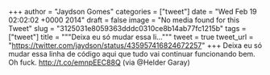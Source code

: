 
+++
author = "Jaydson Gomes"
categories = ["tweet"]
date = "Wed Feb 19 02:02:02 +0000 2014"
draft = false
image = "No media found for this Tweet"
slug = "3125031e8059363dddc0310ce8b14ab77fc1215b"
tags = ["tweet"]
title = """Deixa eu só mudar essa li..."""
tweet = true
tweet_url = "https://twitter.com/jaydson/status/435957416824672257"
+++
Deixa eu só mudar essa linha de código aqui que tudo vai continuar funcionando bem. Oh fuck. http://t.co/emnpEEC88Q (via @Helder Garay)
